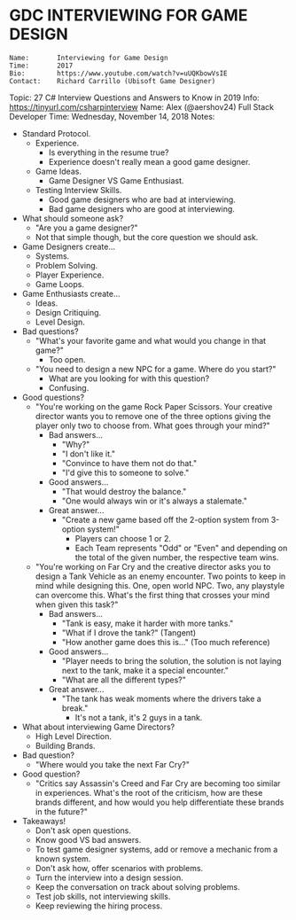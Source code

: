 # GDC INTERVIEWING FOR GAME DESIGN

```
Name:       Interviewing for Game Design
Time:       2017
Bio:        https://www.youtube.com/watch?v=uUQKbowVsIE
Contact:    Richard Carrillo (Ubisoft Game Designer)
```
Topic:    27 C# Interview Questions and Answers to Know in 2019
Info:     https://tinyurl.com/csharpinterview
Name:     Alex (@aershov24) Full Stack Developer
Time:     Wednesday, November 14, 2018
Notes:

- Standard Protocol.
  - Experience.
    - Is everything in the resume true?
    - Experience doesn't really mean a good game designer.
  - Game Ideas.
    - Game Designer VS Game Enthusiast.
  - Testing Interview Skills.
    - Good game designers who are bad at interviewing.
    - Bad game designers who are good at interviewing.
- What should someone ask?
  - "Are you a game designer?"
  - Not that simple though, but the core question we should ask.
- Game Designers create...
  - Systems.
  - Problem Solving.
  - Player Experience.
  - Game Loops.
- Game Enthusiasts create...
  - Ideas.
  - Design Critiquing.
  - Level Design.
- Bad questions?
  - "What's your favorite game and what would you change in that game?"
    - Too open.
  - "You need to design a new NPC for a game. Where do you start?"
    - What are you looking for with this question?
    - Confusing.
- Good questions?
  - "You're working on the game Rock Paper Scissors. Your creative director wants you to remove one of the three options giving the player only two to choose from. What goes through your mind?"
    - Bad answers...
      - "Why?"
      - "I don't like it."
      - "Convince to have them not do that."
      - "I'd give this to someone to solve."
    - Good answers...
      - "That would destroy the balance."
      - "One would always win or it's always a stalemate."
    - Great answer...
      - "Create a new game based off the 2-option system from 3-option system!"
        - Players can choose 1 or 2.
        - Each Team represents "Odd" or "Even" and depending on the total of the given number, the respective team wins.
  - "You're working on Far Cry and the creative director asks you to design a Tank Vehicle as an enemy encounter. Two points to keep in mind while designing this. One, open world NPC. Two, any playstyle can overcome this. What's the first thing that crosses your mind when given this task?"
    - Bad answers...
      - "Tank is easy, make it harder with more tanks."
      - "What if I drove the tank?" (Tangent)
      - "How another game does this is..." (Too much reference)
    - Good answers...
      - "Player needs to bring the solution, the solution is not laying next to the tank, make it a special encounter."
      - "What are all the different types?"
    - Great answer...
      - "The tank has weak moments where the drivers take a break."
        - It's not a tank, it's 2 guys in a tank.
- What about interviewing Game Directors?
  - High Level Direction.
  - Building Brands.
- Bad question?
  - "Where would you take the next Far Cry?"
- Good question?
  - "Critics say Assassin's Creed and Far Cry are becoming too similar in experiences. What's the root of the criticism, how are these brands different, and how would you help differentiate these brands in the future?"
- Takeaways!
  - Don't ask open questions.
  - Know good VS bad answers.
  - To test game designer systems, add or remove a mechanic from a known system.
  - Don't ask how, offer scenarios with problems.
  - Turn the interview into a design session.
  - Keep the conversation on track about solving problems.
  - Test job skills, not interviewing skills.
  - Keep reviewing the hiring process.
